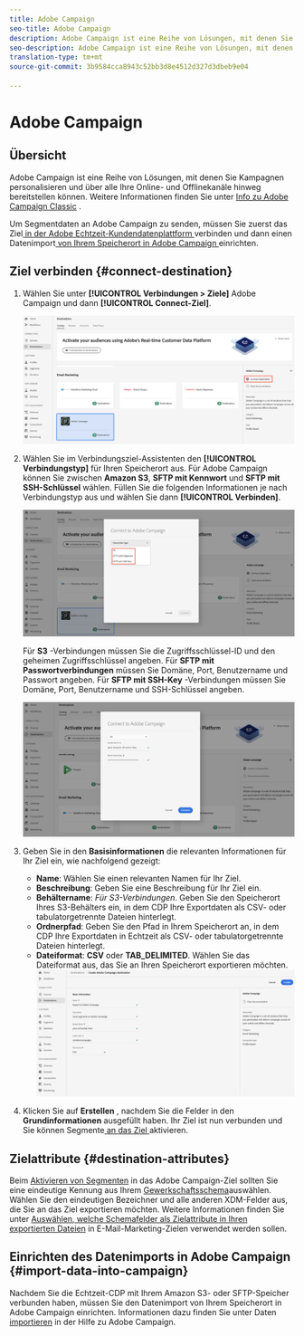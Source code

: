 ```yaml
---
title: Adobe Campaign
seo-title: Adobe Campaign
description: Adobe Campaign ist eine Reihe von Lösungen, mit denen Sie Kampagnen personalisieren und über alle Ihre Online- und Offlinekanäle hinweg bereitstellen können.
seo-description: Adobe Campaign ist eine Reihe von Lösungen, mit denen Sie Kampagnen personalisieren und über alle Ihre Online- und Offlinekanäle hinweg bereitstellen können.
translation-type: tm+mt
source-git-commit: 3b9584cca8943c52bb3d8e4512d327d3dbeb9e04

---
```



# Adobe Campaign

## Übersicht

Adobe Campaign ist eine Reihe von Lösungen, mit denen Sie Kampagnen personalisieren und über alle Ihre Online- und Offlinekanäle hinweg bereitstellen können. Weitere Informationen finden Sie unter [Info zu Adobe Campaign Classic](https://docs.adobe.com/content/help/en/campaign-classic/using/getting-started/starting-with-adobe-campaign/about-adobe-campaign-classic.html) .

Um Segmentdaten an Adobe Campaign zu senden, müssen Sie zuerst das Ziel[ in der Adobe Echtzeit-Kundendatenplattform ](#connect-destination)verbinden und dann einen Datenimport[ von Ihrem Speicherort in Adobe Campaign ](#import-data-into-campaign)einrichten.

## Ziel verbinden {#connect-destination}

1. Wählen Sie unter **[!UICONTROL Verbindungen > Ziele]** Adobe Campaign und dann **[!UICONTROL Connect-Ziel]**.

   ![Verbindung zur Adobe-Kampagne](/help/rtcdp/destinations/assets/connect-adobe-campaign.png)

1. Wählen Sie im Verbindungsziel-Assistenten den **[!UICONTROL Verbindungstyp]** für Ihren Speicherort aus. Für Adobe Campaign können Sie zwischen **Amazon S3**, **SFTP mit Kennwort** und **SFTP mit SSH-Schlüssel** wählen. Füllen Sie die folgenden Informationen je nach Verbindungstyp aus und wählen Sie dann **[!UICONTROL Verbinden]**.

   ![Einrichten des Kampagnenassistenten](/help/rtcdp/destinations/assets/adobe-campaign-wizard.png)

   Für **S3** -Verbindungen müssen Sie die Zugriffsschlüssel-ID und den geheimen Zugriffsschlüssel angeben.
Für **SFTP mit Passwortverbindungen** müssen Sie Domäne, Port, Benutzername und Passwort angeben.
Für **SFTP mit SSH-Key** -Verbindungen müssen Sie Domäne, Port, Benutzername und SSH-Schlüssel angeben.

   ![Kampagneninformationen ausfüllen](/help/rtcdp/destinations/assets/adobe-campaign-step2.png)

1. Geben Sie in den **Basisinformationen** die relevanten Informationen für Ihr Ziel ein, wie nachfolgend gezeigt:
   * **Name**: Wählen Sie einen relevanten Namen für Ihr Ziel.
   * **Beschreibung**: Geben Sie eine Beschreibung für Ihr Ziel ein.
   * **Behältername**: *Für S3-Verbindungen*. Geben Sie den Speicherort Ihres S3-Behälters ein, in dem CDP Ihre Exportdaten als CSV- oder tabulatorgetrennte Dateien hinterlegt.
   * **Ordnerpfad**: Geben Sie den Pfad in Ihrem Speicherort an, in dem CDP Ihre Exportdaten in Echtzeit als CSV- oder tabulatorgetrennte Dateien hinterlegt.
   * **Dateiformat**: **CSV** oder **TAB_DELIMITED**. Wählen Sie das Dateiformat aus, das Sie an Ihren Speicherort exportieren möchten.
   ![Grundlegende Kampagneninformationen](/help/rtcdp/destinations/assets/adobe-campaign-basic-information.png)

1. Klicken Sie auf **Erstellen** , nachdem Sie die Felder in den **Grundinformationen** ausgefüllt haben. Ihr Ziel ist nun verbunden und Sie können Segmente[ an das Ziel ](/help/rtcdp/destinations/activate-destinations.md)aktivieren.

## Zielattribute {#destination-attributes}

Beim [Aktivieren von Segmenten](/help/rtcdp/destinations/activate-destinations.md) in das Adobe Campaign-Ziel sollten Sie eine eindeutige Kennung aus Ihrem [Gewerkschaftsschema](https://www.adobe.io/apis/experienceplatform/home/profile-identity-segmentation/profile-identity-segmentation-services.html#!api-specification/markdown/narrative/technical_overview/unified_profile_architectural_overview/unified_profile_architectural_overview.md)auswählen. Wählen Sie den eindeutigen Bezeichner und alle anderen XDM-Felder aus, die Sie an das Ziel exportieren möchten. Weitere Informationen finden Sie unter [Auswählen, welche Schemafelder als Zielattribute in Ihren exportierten Dateien](/help/rtcdp/destinations/email-marketing-destinations.md#destination-attributes) in E-Mail-Marketing-Zielen verwendet werden sollen.


## Einrichten des Datenimports in Adobe Campaign {#import-data-into-campaign}

Nachdem Sie die Echtzeit-CDP mit Ihrem Amazon S3- oder SFTP-Speicher verbunden haben, müssen Sie den Datenimport von Ihrem Speicherort in Adobe Campaign einrichten. Informationen dazu finden Sie unter Daten [importieren](https://docs.adobe.com/content/help/en/campaign-classic/using/automating-with-workflows/general-operation/importing-data.html) in der Hilfe zu Adobe Campaign.